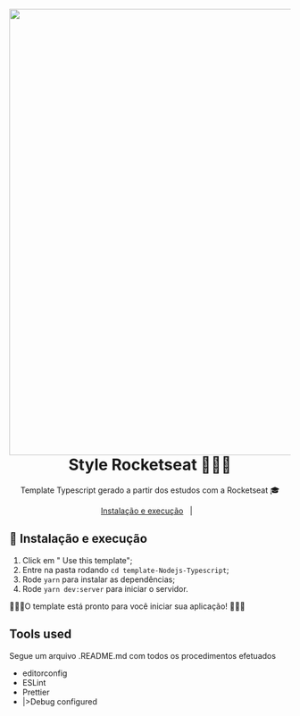 <h1 align="center">
  <br>
  <img src="https://github.com/jonaspereirar/template-typescript/blob/master/Type and node.jpg?raw=true" width="800px">
  <br>
  Style Rocketseat 🚀🚀🚀
  <br>
</h1>
<p align="center">Template Typescript gerado a partir dos estudos com a Rocketseat 🎓</p>

<p align="center">
  <a href="#-instalacao-e-execução">Instalação e execução</a>&nbsp;&nbsp;&nbsp;|&nbsp;&nbsp;&nbsp;
  </p>

  ## 🚀 Instalação e execução

1. Click em " Use this template";
2. Entre na pasta rodando `cd template-Nodejs-Typescript`;
3. Rode `yarn` para instalar as dependências;
4. Rode `yarn dev:server` para iniciar o servidor.

🚀🚀🚀O template está pronto para você iniciar sua aplicação! 🚀🚀🚀

## Tools used
Segue um arquivo .README.md com todos os procedimentos efetuados
- editorconfig
- ESLint
- Prettier
- |>Debug configured
